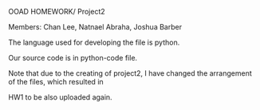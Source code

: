 OOAD HOMEWORK/ Project2

Members: Chan Lee, Natnael Abraha, Joshua Barber

The language used for developing the file is python.

Our source code is in python-code file.

Note that due to the creating of project2, I have changed the arrangement of the files, which resulted in

HW1 to be also uploaded again.
